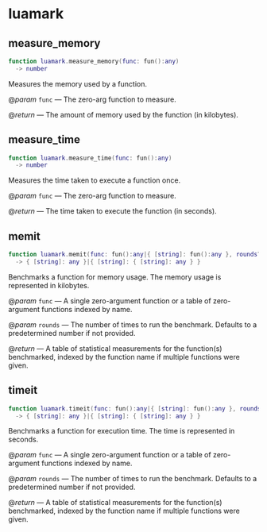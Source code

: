 # luamark

## measure_memory

```lua
function luamark.measure_memory(func: fun():any)
  -> number
```

Measures the memory used by a function.

@_param_ `func` — The zero-arg function to measure.

@_return_ — The amount of memory used by the function (in kilobytes).

## measure_time

```lua
function luamark.measure_time(func: fun():any)
  -> number
```

Measures the time taken to execute a function once.

@_param_ `func` — The zero-arg function to measure.

@_return_ — The time taken to execute the function (in seconds).

## memit

```lua
function luamark.memit(func: fun():any|{ [string]: fun():any }, rounds?: number, iterations: any, warmups: any)
  -> { [string]: any }|{ [string]: { [string]: any } }
```

Benchmarks a function for memory usage. The memory usage is represented in kilobytes.

@_param_ `func` — A single zero-argument function or a table of zero-argument functions indexed by name.

@_param_ `rounds` — The number of times to run the benchmark. Defaults to a predetermined number if not provided.

@_return_ — A table of statistical measurements for the function(s) benchmarked, indexed by the function name if multiple functions were given.

## timeit

```lua
function luamark.timeit(func: fun():any|{ [string]: fun():any }, rounds?: number, iterations: any, warmups: any)
  -> { [string]: any }|{ [string]: { [string]: any } }
```

Benchmarks a function for execution time. The time is represented in seconds.

@_param_ `func` — A single zero-argument function or a table of zero-argument functions indexed by name.

@_param_ `rounds` — The number of times to run the benchmark. Defaults to a predetermined number if not provided.

@_return_ — A table of statistical measurements for the function(s) benchmarked, indexed by the function name if multiple functions were given.
